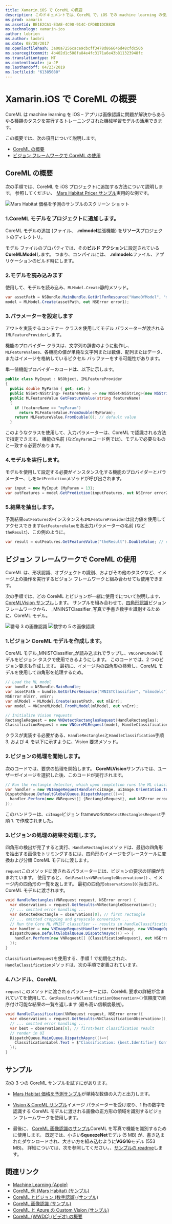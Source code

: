 ```yaml
---
title: Xamarin.iOS で CoreML の概要
description: このドキュメントでは、CoreML で、iOS での machine learning の使用について説明します。 このドキュメントでは、ビジョンのフレームワークで使用する方法と CoreML を開始する方法について説明します。
ms.prod: xamarin
ms.assetid: BE1E2CA1-E3AE-4C90-914C-CFDBD1DCB82B
ms.technology: xamarin-ios
author: lobrien
ms.author: laobri
ms.date: 08/30/2017
ms.openlocfilehash: 3a00a7256cace9cbcff3478d866646d48cfdc50b
ms.sourcegitcommit: 4b402d1c508fa84e4fc3171a6e43b811323948fc
ms.translationtype: MT
ms.contentlocale: ja-JP
ms.lasthandoff: 04/23/2019
ms.locfileid: "61385080"
---
```

# <a name="introduction-to-coreml-in-xamarinios"></a>Xamarin.iOS で CoreML の概要

CoreML は machine learning を iOS – アプリは画像認識に問題が解決からあらゆる種類のタスクを実行するトレーニングされた機械学習モデルの活用できます。

この概要では、次の項目について説明します。

- [CoreML の概要](#coreml)
- [ビジョン フレームワークで CoreML の使用](#coremlvision)

<a name="coreml" />

## <a name="getting-started-with-coreml"></a>CoreML の概要

次の手順では、CoreML を iOS プロジェクトに追加する方法について説明します。 参照してください、 [Mars Habitat Pricer サンプル](https://developer.xamarin.com/samples/monotouch/ios11/CoreML/)実用的な例です。

![Mars Habitat 価格を予測のサンプルのスクリーン ショット](coreml-images/marspricer-heading.png)

### <a name="1-add-the-coreml-model-to-the-project"></a>1.CoreML モデルをプロジェクトに追加します。

CoreML モデルの追加 (ファイル、 **.mlmodel**拡張機能) を**リソース**プロジェクトのディレクトリ。 

モデル ファイルのプロパティでは、その**ビルド アクション**に設定されている**CoreMLModel**します。 つまり、コンパイルには、 **.mlmodelc**ファイル、アプリケーションのビルド時にします。

### <a name="2-load-the-model"></a>2.モデルを読み込みます

使用して、モデルを読み込み、`MLModel.Create`静的メソッド。

```csharp
var assetPath = NSBundle.MainBundle.GetUrlForResource("NameOfModel", "mlmodelc");
model = MLModel.Create(assetPath, out NSError error1);
```

### <a name="3-set-the-parameters"></a>3.パラメーターを設定します

アウトを実装するコンテナー クラスを使用してモデル パラメーターが渡される`IMLFeatureProvider`します。

機能のプロバイダー クラスは、文字列の辞書のように動作し、 `MLFeatureValue`s、各機能の値が単純な文字列または数値、配列またはデータ、またはイメージを格納しているピクセル バッファーをする可能性があります。

単一値機能プロバイダーのコードは、以下に示します。

```csharp
public class MyInput : NSObject, IMLFeatureProvider
{
  public double MyParam { get; set; }
  public NSSet<NSString> FeatureNames => new NSSet<NSString>(new NSString("myParam"));
  public MLFeatureValue GetFeatureValue(string featureName)
  {
    if (featureName == "myParam")
      return MLFeatureValue.FromDouble(MyParam);
    return MLFeatureValue.FromDouble(0); // default value
  }
```

このようなクラスを使用して、入力パラメーターは、CoreML で認識される方法で指定できます。 機能の名前 (など`myParam`コード例では)、モデルで必要なものと一致する必要があります。

### <a name="4-run-the-model"></a>4.モデルを実行します。

モデルを使用して設定する必要がインスタンス化する機能のプロバイダーとパラメーター、しを`GetPrediction`メソッドが呼び出されます。

```csharp
var input = new MyInput {MyParam = 13};
var outFeatures = model.GetPrediction(inputFeatures, out NSError error2);
```

### <a name="5-extract-the-results"></a>5.結果を抽出します。

予測結果`outFeatures`のインスタンスも`IMLFeatureProvider`は出力値を使用してアクセスできます`GetFeatureValue`を各出力パラメーターの名前 (など`theResult`)、この例のように。

```csharp
var result = outFeatures.GetFeatureValue("theResult").DoubleValue; // eg. 6227020800
```

<a name="coremlvision" />

## <a name="using-coreml-with-the-vision-framework"></a>ビジョン フレームワークで CoreML の使用

CoreML は、形状認識、オブジェクトの識別、およびその他のタスクなど、イメージ上の操作を実行するビジョン フレームワークと組み合わせても使用できます。

次の手順では、どの CoreML とビジョンが一緒に使用でについて説明します、 [CoreMLVision サンプル](https://developer.xamarin.com/samples/monotouch/ios11/CoreMLVision/)します。 サンプルを組み合わせて、[四角形認識](~/ios/platform/introduction-to-ios11/vision.md#rectangles)ビジョン フレームワークから、 _MNINSTClassifier_写真で手書き数字を識別するために、CoreML モデル。

![番号 3 の画像認識](coreml-images/vision3.png) ![数字の 5 の画像認識](coreml-images/vision5.png)

### <a name="1-create-a-vision-coreml-model"></a>1.ビジョン CoreML モデルを作成します。

CoreML モデル_MNISTClassifier_が読み込まれでラップし、`VNCoreMLModel`モデルをビジョン タスクで使用できるようにします。 このコードでは、2 つのビジョン要求も作成します。 最初に、イメージ内の四角形の検索し、CoreML モデルを使用して四角形を処理するため。

```csharp
// Load the ML model
var bundle = NSBundle.MainBundle;
var assetPath = bundle.GetUrlForResource("MNISTClassifier", "mlmodelc");
NSError mlErr, vnErr;
var mlModel = MLModel.Create(assetPath, out mlErr);
var model = VNCoreMLModel.FromMLModel(mlModel, out vnErr);

// Initialize Vision requests
RectangleRequest = new VNDetectRectanglesRequest(HandleRectangles);
ClassificationRequest = new VNCoreMLRequest(model, HandleClassification);
```

クラスが実装する必要がある、`HandleRectangles`と`HandleClassification`手順 3. および 4. を以下に示すように、Vision 要求メソッド。

### <a name="2-start-the-vision-processing"></a>2.ビジョンの処理を開始します。

次のコードでは、要求の処理を開始します。 **CoreMLVision**サンプルでは、ユーザーがイメージを選択した後、このコードが実行されます。

```csharp
// Run the rectangle detector, which upon completion runs the ML classifier.
var handler = new VNImageRequestHandler(ciImage, uiImage.Orientation.ToCGImagePropertyOrientation(), new VNImageOptions());
DispatchQueue.DefaultGlobalQueue.DispatchAsync(()=>{
  handler.Perform(new VNRequest[] {RectangleRequest}, out NSError error);
});
```

このハンドラーは、`ciImage`ビジョン framework`VNDetectRectanglesRequest`手順 1. で作成されました。

### <a name="3-handle-the-results-of-vision-processing"></a>3.ビジョンの処理の結果を処理します。

四角形の検出が完了すると実行、`HandleRectangles`メソッドは、最初の四角形を抽出する画像をトリミングするには、四角形のイメージをグレースケールに変換および分類 CoreML モデルに渡します。

`request`このメソッドに渡されるパラメーターには、ビジョンの要求の詳細が含まれています。 使用すると、 `GetResults<VNRectangleObservation>()` 、イメージ内の四角形の一覧を返します。 最初の四角形`observations[0]`抽出され、CoreML モデルに渡されます。

```csharp
void HandleRectangles(VNRequest request, NSError error) {
  var observations = request.GetResults<VNRectangleObservation>();
  // ... omitted error handling ...
  var detectedRectangle = observations[0]; // first rectangle
  // ... omitted cropping and greyscale conversion ...
  // Run the Core ML MNIST classifier -- results in handleClassification method
  var handler = new VNImageRequestHandler(correctedImage, new VNImageOptions());
  DispatchQueue.DefaultGlobalQueue.DispatchAsync(() => {
    handler.Perform(new VNRequest[] {ClassificationRequest}, out NSError err);
  });
}
```

`ClassificationRequest`を使用する、手順 1 で初期化された、`HandleClassification`メソッドは、次の手順で定義されています。

### <a name="4-handle-the-coreml"></a>4.ハンドル、CoreML

`request`このメソッドに渡されるパラメーターには、CoreML 要求の詳細が含まれていてを使用して、`GetResults<VNClassificationObservation>()`信頼度で順序付け可能な結果の一覧を返します (最も高い信頼度最初)。

```csharp
void HandleClassification(VNRequest request, NSError error){
  var observations = request.GetResults<VNClassificationObservation>();
  // ... omitted error handling ...
  var best = observations[0]; // first/best classification result
  // render in UI
  DispatchQueue.MainQueue.DispatchAsync(()=>{
    ClassificationLabel.Text = $"Classification: {best.Identifier} Confidence: {best.Confidence * 100f:#.00}%";
  });
}
```

## <a name="samples"></a>サンプル

次の 3 つの CoreML サンプルを試すにがあります。

* [Mars Habitat 価格を予測サンプル](https://developer.xamarin.com/samples/monotouch/ios11/CoreML/)が単純な数値の入力と出力します。

* [Vision & CoreML サンプル](https://developer.xamarin.com/samples/monotouch/ios11/CoreMLVision/)イメージ パラメーターを受け取り、1 桁の数字を認識する CoreML モデルに渡される画像の正方形の領域を識別するビジョン フレームワークを使用します。

* 最後に、 [CoreML 画像認識のサンプル](https://developer.xamarin.com/samples/monotouch/ios11/CoreMLImageRecognition/)CoreML を写真で機能を識別するために使用します。 既定では、小さい**SqueezeNet**モデル (5 MB) が、書き込まれたダウンロードされ、大きい方を組み込むように**VGG16**モデル (553 MB)。 詳細については、次を参照してください。、[サンプルの readme](https://github.com/xamarin/ios-samples/blob/master/ios11/CoreMLImageRecognition/CoreMLImageRecognition/README.md)します。

## <a name="related-links"></a>関連リンク

- [Machine Learning (Apple)](https://developer.apple.com/machine-learning/)
- [CoreML 例 (Mars Habitat) (サンプル)](https://developer.xamarin.com/samples/monotouch/ios11/CoreML/)
- [CoreML とビジョン (数字認識) (サンプル)](https://developer.xamarin.com/samples/monotouch/ios11/CoreMLVision/)
- [CoreML 画像認識 (サンプル)](https://developer.xamarin.com/samples/monotouch/ios11/CoreMLImageRecognition/)
- [CoreML と Azure の Custom Vision (サンプル)](https://developer.xamarin.com/samples/monotouch/ios11/CoreMLAzureModel)
- [CoreML (WWDC) (ビデオ) の概要](https://developer.apple.com/videos/play/wwdc2017/703/)

